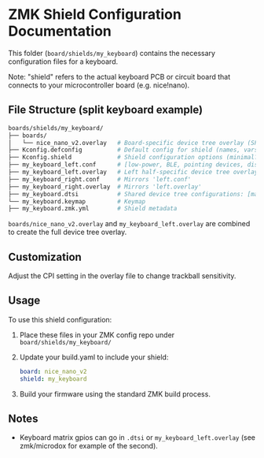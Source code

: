 # ZMK Shield Configuration Documentation

This folder (`board/shields/my_keyboard`) contains the necessary configuration files for a keyboard.

Note: "shield" refers to the actual keyboard PCB or circuit board that connects to your microcontroller board (e.g. nice!nano).

## File Structure (split keyboard example)

```sh
boards/shields/my_keyboard/
├── boards/
│   └── nice_nano_v2.overlay   # Board-specific device tree overlay (SPI, trackball)
├── Kconfig.defconfig          # Default config for shield (names, vars, etc.)
├── Kconfig.shield             # Shield configuration options (minimal?)
├── my_keyboard_left.conf      # [low-power, BLE, pointing devices, display, etc]
├── my_keyboard_left.overlay   # Left half-specific device tree overlay
├── my_keyboard_right.conf     # Mirrors 'left.conf'
├── my_keyboard_right.overlay  # Mirrors 'left.overlay'
├── my_keyboard.dtsi           # Shared device tree configurations: [matrix transform]
└── my_keyboard.keymap         # Keymap
├── my_keyboard.zmk.yml        # Shield metadata
```

`boards/nice_nano_v2.overlay` and `my_keyboard_left.overlay` are combined to create the full device tree overlay.

## Customization

Adjust the CPI setting in the overlay file to change trackball sensitivity.

## Usage

To use this shield configuration:

1. Place these files in your ZMK config repo under `board/shields/my_keyboard/`
2. Update your build.yaml to include your shield:

   ```yaml
   board: nice_nano_v2
   shield: my_keyboard
   ```

3. Build your firmware using the standard ZMK build process.

## Notes

- Keyboard matrix gpios can go in `.dtsi` or `my_keyboard_left.overlay` (see zmk/microdox for example of the second).
